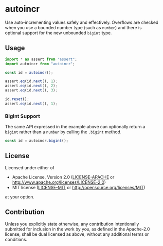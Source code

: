 # autoincr

Use auto-incrementing values safely and effectively. Overflows are checked when
you use a bounded number type (such as `number`) and there is optional support
for the new unbounded `bigint` type.

## Usage

```typescript
import * as assert from "assert";
import autoincr from "autoincr";

const id = autoincr();

assert.eq(id.next(), 1);
assert.eq(id.next(), 2);
assert.eq(id.next(), 3);

id.reset();
assert.eq(id.next(), 1);
```

### BigInt Support

The same API expressed in the example above can optionally return a `bigint`
rather than a `number` by calling the `.bigint` method.

```typescript
const id = autoincr.bigint();
```

## License

Licensed under either of

- Apache License, Version 2.0
  ([LICENSE-APACHE](LICENSE-APACHE) or http://www.apache.org/licenses/LICENSE-2.0)
- MIT license
  ([LICENSE-MIT](LICENSE-MIT) or http://opensource.org/licenses/MIT)

at your option.

## Contribution

Unless you explicitly state otherwise, any contribution intentionally submitted
for inclusion in the work by you, as defined in the Apache-2.0 license, shall be
dual licensed as above, without any additional terms or conditions.
